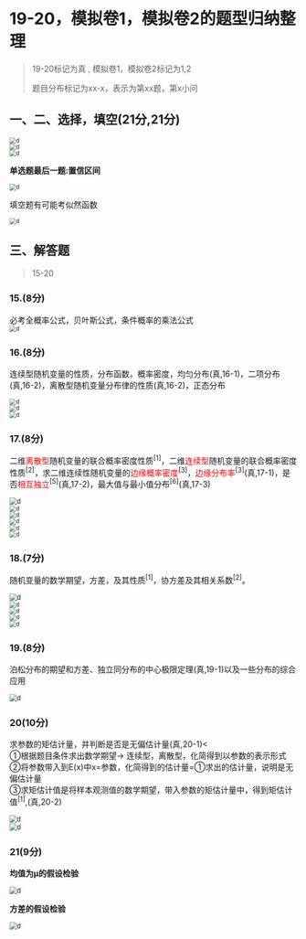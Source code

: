 # 19-20，模拟卷1，模拟卷2的题型归纳整理

> 19-20标记为真 , 模拟卷1，模拟卷2标记为1,2   
>
> 题目分布标记为xx-x，表示为第xx题，第x小问

## 一、二、选择，填空(21分,21分)

<img src="../img/23.png" alt="d" style="zoom:70%; display: block; margin: 0 auto;"/>

<img src="../img/25.png" alt="d" style="zoom:70%; display: block; margin: 0 auto;"/>

<img src="../img/22.png" alt="d" style="zoom:70%; display: block; margin: 0 auto;"/>

**单选题最后一题:置信区间**

<img src="../img/28.png" alt="d" style="zoom:70%; display: block; margin: 0 auto;"/>

填空题有可能考似然函数

<img src="../img/33.png" alt="d" style="zoom:70%; display: block; margin: 0 auto;"/>



## 三、解答题

> 15-20

### 15.(8分)

必考全概率公式，贝叶斯公式，条件概率的乘法公式
<img src="../img/1.png" alt="d" style="zoom:70%; display: block; margin: 0 auto;"/>

### 16.(8分)

连续型随机变量的性质，分布函数，概率密度，均匀分布(真,16-1)，二项分布(真,16-2)，离散型随机变量分布律的性质(真,16-2)，正态分布  

<img src="../img/7.png" alt="d" style="zoom:70%; display: block; margin: 0 auto;"/>

<img src="../img/10.png" alt="d" style="zoom:70%; display: block; margin: 0 auto;"/>

<img src="../img/9.png" alt="d" style="zoom:70%; display: block; margin: 0 auto;"/>

### 17.(8分)

二维<font color="red">离散型</font>随机变量的联合概率密度性质<sup>[1]</sup>，二维<font color="red">连续型</font>随机变量的联合概率密度性质<sup>[2]</sup>，求二维连续性随机变量的<font color="red">边缘概率密度</font><sup>[3]</sup>，<font color="red">边缘分布率</font><sup>[3]</sup>(真,17-1)，是否<font color="red">相互独立</font><sup>[5]</sup>(真,17-2)，最大值与最小值分布<sup>[6]</sup>(真,17-3)

<img src="../img/11.png" alt="d" style="zoom:80%; display: block; margin: 0 auto;"/>

<img src="../img/12.png" alt="d" style="zoom:70%; display: block; margin: 0 auto;"/>

<img src="../img/13.png" alt="d" style="zoom:70%; display: block; margin: 0 auto;"/>

<img src="../img/14.png" alt="d" style="zoom:70%; display: block; margin: 0 auto;"/>

<img src="../img/14p.png" alt="d" style="zoom:70%; display: block; margin: 0 auto;"/>

<img src="../img/15.png" alt="d" style="zoom:70%; display: block; margin: 0 auto;"/>

### 18.(7分)

随机变量的数学期望，方差，及其性质<sup>[1]</sup>，协方差及其相关系数<sup>[2]</sup>。

<img src="../img/16.png" alt="d" style="zoom:80%; display: block; margin: 0 auto;"/>

<img src="../img/17.png" alt="d" style="zoom:70%; display: block; margin: 0 auto;"/>

<img src="../img/18.png" alt="d" style="zoom:70%; display: block; margin: 0 auto;"/>

<img src="../img/19.png" alt="d" style="zoom:70%; display: block; margin: 0 auto;"/>

<img src="../img/20.png" alt="d" style="zoom:70%; display: block; margin: 0 auto;"/>

### 19.(8分)

泊松分布的期望和方差、独立同分布的中心极限定理(真,19-1)以及一些分布的综合应用    

<img src="../img/21.png" alt="d" style="zoom:80%; display: block; margin: 0 auto;"/>

### 20(10分)

求参数的矩估计量，并判断是否是无偏估计量(真,20-1)<  
①根据题目条件求出数学期望-> 连续型，离散型，化简得到以参数的表示形式  
②将参数带入到E(x)中x=参数，化简得到的估计量=①求出的估计量，说明是无偏估计量  
③求矩估计值是将样本观测值的数学期望，带入参数的矩估计量中，得到矩估计值<sup>[1]</sup>,(真,20-2)   

<img src="../img/26.png" alt="d" style="zoom:80%; display: block; margin: 0 auto;"/>

<img src="../img/27.png" alt="d" style="zoom:80%; display: block; margin: 0 auto;" />

### 21(9分)

**均值为μ的假设检验**

<img src="../img/30.png" alt="d" style="zoom:80%; display: block; margin: 0 auto;" />

**方差的假设检验**

<img src="../img/31.png" alt="d" style="zoom:80%; display: block; margin: 0 auto;" />
